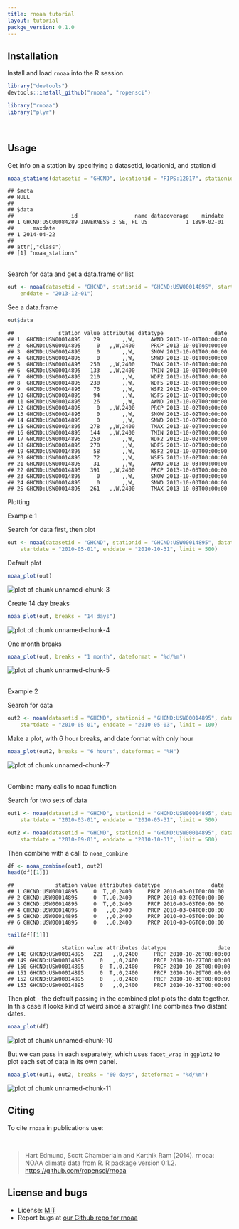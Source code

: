 ```yaml
---
title: rnoaa tutorial
layout: tutorial
packge_version: 0.1.0
---
```





<section id="installation">

## Installation


Install and load `rnoaa` into the R session.


```r
library("devtools")
devtools::install_github("rnoaa", "ropensci")
```



```r
library("rnoaa")
library("plyr")
```

<br>

<section id="usage">

## Usage

Get info on a station by specifying a datasetid, locationid, and stationid


```r
noaa_stations(datasetid = "GHCND", locationid = "FIPS:12017", stationid = "GHCND:USC00084289")
```

```
## $meta
## NULL
## 
## $data
##                  id                  name datacoverage    mindate
## 1 GHCND:USC00084289 INVERNESS 3 SE, FL US            1 1899-02-01
##      maxdate
## 1 2014-04-22
## 
## attr(,"class")
## [1] "noaa_stations"
```

<br>
Search for data and get a data.frame or list


```r
out <- noaa(datasetid = "GHCND", stationid = "GHCND:USW00014895", startdate = "2013-10-01", 
    enddate = "2013-12-01")
```


See a data.frame


```r
out$data
```

```
##              station value attributes datatype                date
## 1  GHCND:USW00014895    29       ,,W,     AWND 2013-10-01T00:00:00
## 2  GHCND:USW00014895     0   ,,W,2400     PRCP 2013-10-01T00:00:00
## 3  GHCND:USW00014895     0       ,,W,     SNOW 2013-10-01T00:00:00
## 4  GHCND:USW00014895     0       ,,W,     SNWD 2013-10-01T00:00:00
## 5  GHCND:USW00014895   250   ,,W,2400     TMAX 2013-10-01T00:00:00
## 6  GHCND:USW00014895   133   ,,W,2400     TMIN 2013-10-01T00:00:00
## 7  GHCND:USW00014895   210       ,,W,     WDF2 2013-10-01T00:00:00
## 8  GHCND:USW00014895   230       ,,W,     WDF5 2013-10-01T00:00:00
## 9  GHCND:USW00014895    76       ,,W,     WSF2 2013-10-01T00:00:00
## 10 GHCND:USW00014895    94       ,,W,     WSF5 2013-10-01T00:00:00
## 11 GHCND:USW00014895    26       ,,W,     AWND 2013-10-02T00:00:00
## 12 GHCND:USW00014895     0   ,,W,2400     PRCP 2013-10-02T00:00:00
## 13 GHCND:USW00014895     0       ,,W,     SNOW 2013-10-02T00:00:00
## 14 GHCND:USW00014895     0       ,,W,     SNWD 2013-10-02T00:00:00
## 15 GHCND:USW00014895   278   ,,W,2400     TMAX 2013-10-02T00:00:00
## 16 GHCND:USW00014895   144   ,,W,2400     TMIN 2013-10-02T00:00:00
## 17 GHCND:USW00014895   250       ,,W,     WDF2 2013-10-02T00:00:00
## 18 GHCND:USW00014895   270       ,,W,     WDF5 2013-10-02T00:00:00
## 19 GHCND:USW00014895    58       ,,W,     WSF2 2013-10-02T00:00:00
## 20 GHCND:USW00014895    72       ,,W,     WSF5 2013-10-02T00:00:00
## 21 GHCND:USW00014895    31       ,,W,     AWND 2013-10-03T00:00:00
## 22 GHCND:USW00014895   391   ,,W,2400     PRCP 2013-10-03T00:00:00
## 23 GHCND:USW00014895     0       ,,W,     SNOW 2013-10-03T00:00:00
## 24 GHCND:USW00014895     0       ,,W,     SNWD 2013-10-03T00:00:00
## 25 GHCND:USW00014895   261   ,,W,2400     TMAX 2013-10-03T00:00:00
```



Plotting

Example 1

Search for data first, then plot


```r
out <- noaa(datasetid = "GHCND", stationid = "GHCND:USW00014895", datatypeid = "PRCP", 
    startdate = "2010-05-01", enddate = "2010-10-31", limit = 500)
```


Default plot


```r
noaa_plot(out)
```

![plot of chunk unnamed-chunk-3](../assets/tutorial-images/rnoaa/unnamed-chunk-3.png) 


Create 14 day breaks


```r
noaa_plot(out, breaks = "14 days")
```

![plot of chunk unnamed-chunk-4](../assets/tutorial-images/rnoaa/unnamed-chunk-4.png) 


One month breaks


```r
noaa_plot(out, breaks = "1 month", dateformat = "%d/%m")
```

![plot of chunk unnamed-chunk-5](../assets/tutorial-images/rnoaa/unnamed-chunk-5.png) 

<br>
Example 2

Search for data


```r
out2 <- noaa(datasetid = "GHCND", stationid = "GHCND:USW00014895", datatypeid = "PRCP", 
    startdate = "2010-05-01", enddate = "2010-05-03", limit = 100)
```


Make a plot, with 6 hour breaks, and date format with only hour


```r
noaa_plot(out2, breaks = "6 hours", dateformat = "%H")
```

![plot of chunk unnamed-chunk-7](../assets/tutorial-images/rnoaa/unnamed-chunk-7.png) 

<br>
Combine many calls to noaa function

Search for two sets of data


```r
out1 <- noaa(datasetid = "GHCND", stationid = "GHCND:USW00014895", datatypeid = "PRCP", 
    startdate = "2010-03-01", enddate = "2010-05-31", limit = 500)

out2 <- noaa(datasetid = "GHCND", stationid = "GHCND:USW00014895", datatypeid = "PRCP", 
    startdate = "2010-09-01", enddate = "2010-10-31", limit = 500)
```


Then combine with a call to `noaa_combine`


```r
df <- noaa_combine(out1, out2)
head(df[[1]])
```

```
##             station value attributes datatype                date
## 1 GHCND:USW00014895     0  T,,0,2400     PRCP 2010-03-01T00:00:00
## 2 GHCND:USW00014895     0  T,,0,2400     PRCP 2010-03-02T00:00:00
## 3 GHCND:USW00014895     0  T,,0,2400     PRCP 2010-03-03T00:00:00
## 4 GHCND:USW00014895     0   ,,0,2400     PRCP 2010-03-04T00:00:00
## 5 GHCND:USW00014895     0   ,,0,2400     PRCP 2010-03-05T00:00:00
## 6 GHCND:USW00014895     0   ,,0,2400     PRCP 2010-03-06T00:00:00
```

```r
tail(df[[1]])
```

```
##               station value attributes datatype                date
## 148 GHCND:USW00014895   221   ,,0,2400     PRCP 2010-10-26T00:00:00
## 149 GHCND:USW00014895     0   ,,0,2400     PRCP 2010-10-27T00:00:00
## 150 GHCND:USW00014895     0  T,,0,2400     PRCP 2010-10-28T00:00:00
## 151 GHCND:USW00014895     0  T,,0,2400     PRCP 2010-10-29T00:00:00
## 152 GHCND:USW00014895     0   ,,0,2400     PRCP 2010-10-30T00:00:00
## 153 GHCND:USW00014895     0   ,,0,2400     PRCP 2010-10-31T00:00:00
```


Then plot - the default passing in the combined plot plots the data together. In this case it looks kind of weird since a straight line combines two distant dates.


```r
noaa_plot(df)
```

![plot of chunk unnamed-chunk-10](../assets/tutorial-images/rnoaa/unnamed-chunk-10.png) 


But we can pass in each separately, which uses `facet_wrap` in `ggplot2` to plot each set of data in its own panel.


```r
noaa_plot(out1, out2, breaks = "60 days", dateformat = "%d/%m")
```

![plot of chunk unnamed-chunk-11](../assets/tutorial-images/rnoaa/unnamed-chunk-11.png) 


<section id="citing">

## Citing

To cite `rnoaa` in publications use:

<br>

> Hart Edmund, Scott Chamberlain and Karthik Ram (2014). rnoaa: NOAA climate data from R. R package version 0.1.2. https://github.com/ropensci/rnoaa

<section id="license_bugs">

## License and bugs

* License: [MIT](http://opensource.org/licenses/MIT)
* Report bugs at [our Github repo for rnoaa](https://github.com/ropensci/rnoaa/issues?state=open)
